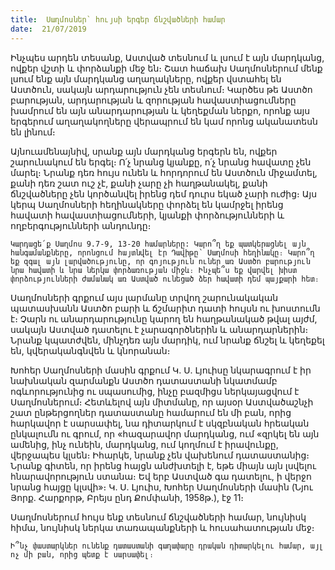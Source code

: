 ```yaml
---
title:  Սաղմոսներ` հույսի երգեր ճնշվածների համար
date:  21/07/2019
---
```


Ինչպես արդեն տեսանք, Աստված տեսնում և լսում է այն մարդկանց, ովքեր վշտի և փորձանքի մեջ են։ Շատ հաճախ Սաղմոսներում մենք լսում ենք այն մարդկանց աղաղակները, ովքեր վստահել են Աստծուն, սակայն արդարություն չեն տեսնում։ Կարծես թե Աստծո բարության, արդարության և զորության հավաստիացումները խամրում են այն անարդարության և կեղեքման ներքո, որոնք այս երգերում աղաղակողները վերապրում են կամ որոնց ականատեսն են լինում։

Այնուամենայնիվ, սրանք այն մարդկանց երգերն են, ովքեր շարունակում են երգել։ Ո՛չ նրանց կյանքը, ո՛չ նրանց հավատը չեն մարել։ Նրանք դեռ հույս ունեն և հորդորում են Աստծուն միջամտել, քանի դեռ շատ ուշ չէ, քանի չարը չի հաղթանակել, քանի ճնշվածները չեն կործանվել իրենց դեմ դուրս եկած չարի ուժից։ Այս կերպ Սաղմոսների հեղինակները փորձել են կամրջել իրենց հավատի հավաստիացումների, կյանքի փորձությունների և ողբերգությունների անդունդը։

`Կարդացե՛ք Սաղմոս 9.7-9, 13-20 համարները: Կարո՞ղ եք պատկերացնել այն հանգամանքները, որոնցում հայտնվել էր Դավիթը՝ Սաղմոսի հեղինակը։ Կարո՞ղ եք զգալ այն լարվածությունը, որ գոյություն ուներ առ Աստծո բարություն նրա հավատի և նրա ներկա փորձառության միջև։ Ինչպե՞ս եք վարվել խիստ փորձությունների ժամանակ առ Աստված ունեցած ձեր հավատի դեմ պայքարի հետ։`

Սաղմոսների գրքում այս լարմանը տրվող շարունակական պատասխանն Աստծո բարի և ճշմարիտ դատի հույսն ու խոստումն է։ Չարն ու անարդարությունը կարող են հաղթանակած թվալ այժմ, սակայն Աստված դատելու է չարագործներին և անարդարներին։ Նրանք կպատժվեն, մինչդեռ այն մարդիկ, ում նրանք ճնշել և կեղեքել են, կվերականգնվեն և կնորանան։

Խոհեր Սաղմոսների մասին գրքում Կ. Ս. Լյուիսը նկարագրում է իր նախնական զարմանքն Աստծո դատաստանի նկատմամբ ոգևորությունից ու սպասումից, ինչը բազմիցս ներկայացվում է Սաղմոսներում։ Հետևելով այն միտմանը, որ այսօր Աստվածաշնչի շատ ընթերցողներ դատաստանը համարում են մի բան, որից հարկավոր է սարսափել, նա դիտարկում է սկզբնական հրեական ընկալումն ու գրում, որ «հազարավոր մարդկանց, ում «զրկել են այն ամենից, ինչ ունեին, մարդկանց, ում կողմում է իրավունքը, վերջապես կլսեն։ Իհարկե, նրանք չեն վախենում դատաստանից։ Նրանք գիտեն, որ իրենց հայցն անժխտելի է, եթե միայն այն լսվելու հնարավորություն ստանա։ Եվ երբ Աստված գա դատելու, ի վերջո նրանց հայցը կլսվի»։ Կ. Ս. Լյուիս, Խոհեր Սաղմոսների մասին (Նյու Յորք. Հարքորթ, Բրեյս ընդ Քոմփանի, 1958թ.), էջ 11։

Սաղմոսներում հույս ենք տեսնում ճնշվածների համար, նույնիսկ հիմա, նույնիսկ ներկա տառապանքների և հուսահատության մեջ։

`Ի՞նչ փաստարկներ ունենք դատաստանի գաղափարը դրական դիտարկելու համար, այլ ոչ մի բան, որից պետք է սարսափել։`
